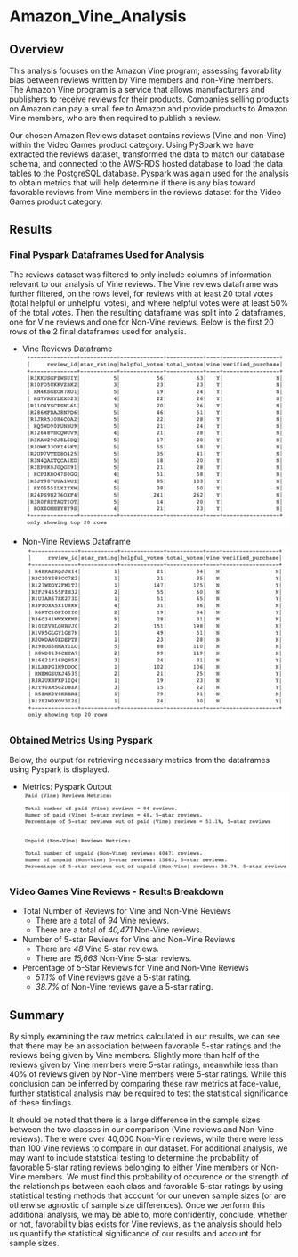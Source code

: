 # Amazon_Vine_Analysis

## Overview

This analysis focuses on the Amazon Vine program; assessing favorability bias between reviews written by Vine members and non-Vine members. The Amazon Vine program is a service that allows manufacturers and publishers to receive reviews for their products. Companies selling products on Amazon can pay a small fee to Amazon and provide products to Amazon Vine members, who are then required to publish a review.

Our chosen Amazon Reviews dataset contains reviews (Vine and non-Vine) within the Video Games product category. Using PySpark we have extracted the reviews dataset, transformed the data to match our database schema, and connected to the AWS-RDS hosted database to load the data tables to the PostgreSQL database. Pyspark was again used for the analysis to obtain metrics that will help determine if there is any bias toward favorable reviews from Vine members in the reviews dataset for the Video Games product category. 

## Results


### Final Pyspark Dataframes Used for Analysis

The reviews dataset was filtered to only include columns of information relevant to our analysis of Vine reviews. The Vine reviews dataframe was further filtered, on the rows level, for reviews with at least 20 total votes (total helpful or unhelpful votes), and where helpful votes were at least 50% of the total votes. Then the resulting dataframe was split into 2 dataframes, one for Vine reviews and one for Non-Vine reviews. Below is the first 20 rows of the 2 final dataframes used for analysis. 

- Vine Reviews Dataframe
![vine](images/vine_reviews_df.png)

- Non-Vine Reviews Dataframe
![non-vine](images/non-vine_reviews_df.png)


### Obtained Metrics Using Pyspark

Below, the output for retrieving necessary metrics from the dataframes using Pyspark is displayed.

- Metrics: Pyspark Output
![metrics](images/metrics_output.png)

### Video Games Vine Reviews - Results Breakdown
- Total Number of Reviews for Vine and Non-Vine Reviews
    - There are a total of *94* Vine reviews.
    - There are a total of *40,471* Non-Vine reviews.
- Number of 5-star Reviews for Vine and Non-Vine Reviews 
    - There are *48* Vine 5-star reviews.
    - There are *15,663* Non-Vine 5-star reviews.
- Percentage of 5-Star Reviews for Vine and Non-Vine Reviews
    - *51.1%* of Vine reviews gave a 5-star rating.
    - *38.7%* of Non-Vine reviews gave a 5-star rating.

## Summary

<!-- Summary: In your summary, state if there is any positivity bias for reviews in the Vine program. Use the results of your analysis to support your statement. Then, provide one additional analysis that you could do with the dataset to support your statement. -->

By simply examining the raw metrics calculated in our results, we can see that there may be an association between favorable 5-star ratings and the reviews being given by Vine members. Slightly more than half of the reviews given by Vine members were 5-star ratings, meanwhile less than 40% of reviews given by Non-Vine members were 5-star ratings. While this conclusion can be inferred by comparing these raw metrics at face-value, further statistical analysis may be required to test the statistical significance of these findings. 

It should be noted that there is a large difference in the sample sizes between the two classes in our comparison (Vine reviews and Non-Vine reviews). There were over 40,000 Non-Vine reviews, while there were less than 100 Vine reviews to compare in our dataset. For additional analysis, we may want to include statstical testing to determine the probability of favorable 5-star rating reviews belonging to either Vine members or Non-Vine members. We must find this probability of occurence or the strength of the relationships between each class and favorable 5-star ratings by using statistical testing methods that account for our uneven sample sizes (or are otherwise agnostic of sample size differences). Once we perform this additional analysis, we may be able to, more confidently, conclude, whether or not, favorability bias exists for Vine reviews, as the analysis should help us quantiify the statistical significance of our results and account for sample sizes.